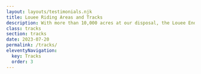 ```yaml
---
layout: layouts/testimonials.njk
title: Louee Riding Areas and Tracks
description: With more than 10,000 acres at our disposal, the Louee Enduro & Motocross Complex has tracks and courses to suit every rider, no matter their age or ability. 
class: tracks
section: tracks
date: 2023-07-20
permalink: /tracks/
eleventyNavigation:
  key: Tracks
  order: 3
---
```






